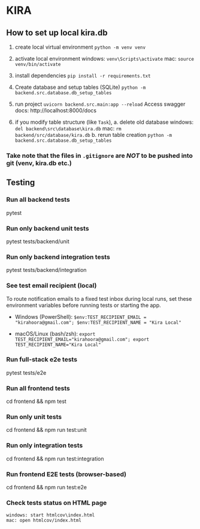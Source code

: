 # KIRA

## How to set up local kira.db
1. create local virtual environment 
    `python -m venv venv`

2. activate local environment
    windows: `venv\Scripts\activate`
    mac: `source venv/bin/activate`

3. install dependencies 
    `pip install -r requirements.txt`

4. Create database and setup tables (SQLite)
    `python -m backend.src.database.db_setup_tables`

5. run project 
    `uvicorn backend.src.main:app --reload`
    Access swagger docs: http://localhost:8000/docs

6. if you modify table structure (like `Task`), 
    a. delete old database
        windows: `del backend\src\database\kira.db`
        mac: `rm backend/src/database/kira.db`
    b. rerun table creation 
        `python -m backend.src.database.db_setup_tables`

### Take note that the files in `.gitignore` are *NOT* to be pushed into git (venv, kira.db etc.)


## Testing
### Run all backend tests
pytest

### Run only backend unit tests
pytest tests/backend/unit

### Run only backend integration tests
pytest tests/backend/integration

### See test email recipient (local)
To route notification emails to a fixed test inbox during local runs, set these environment variables before running tests or starting the app.

- Windows (PowerShell):
    `$env:TEST_RECIPIENT_EMAIL = "kirahoora@gmail.com"; $env:TEST_RECIPIENT_NAME = "Kira Local"`

- macOS/Linux (bash/zsh):
    `export TEST_RECIPIENT_EMAIL="kirahoora@gmail.com"; export TEST_RECIPIENT_NAME="Kira Local"`

### Run full-stack e2e tests
pytest tests/e2e

### Run all frontend tests
cd frontend && npm test

### Run only unit tests
cd frontend && npm run test:unit

### Run only integration tests
cd frontend && npm run test:integration

### Run frontend E2E tests (browser-based)
cd frontend && npm run test:e2e

### Check tests status on HTML page
    windows: start htmlcov\index.html
    mac: open htmlcov/index.html

